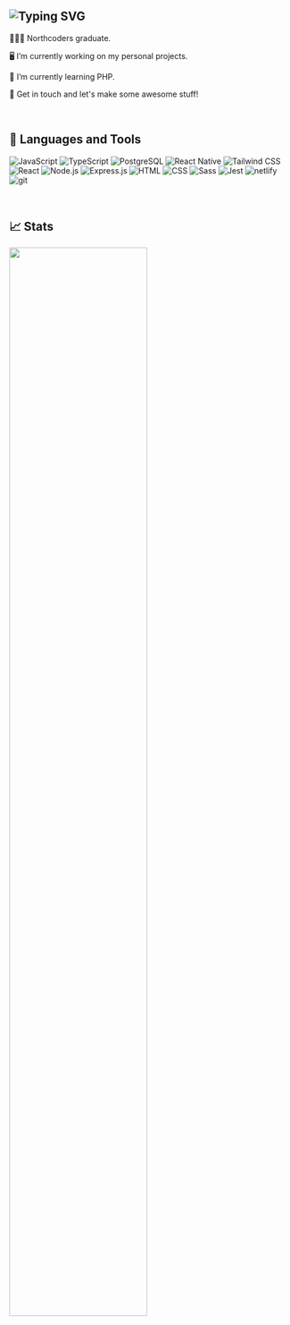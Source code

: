 ## ![Typing SVG](https://readme-typing-svg.herokuapp.com/?lines=Hi+there!;I'm+Alaa.;I'm+a+software+developer.;Let's+work+together+%E2%9D%A4&color=fff&size=39&width=600&height=80)

👩🏽‍🎓 Northcoders graduate.

🖥️ I’m currently working on my personal projects.

🌱 I’m currently learning PHP.

👯 Get in touch and let's make some awesome stuff!

<br>

## 🧰 Languages and Tools

![JavaScript](https://img.shields.io/badge/JavaScript-F7DF1E?style=for-the-badge&logo=javascript&logoColor=black)
![TypeScript](https://img.shields.io/badge/TypeScript-007ACC?style=for-the-badge&logo=typescript&logoColor=white)
![PostgreSQL](https://img.shields.io/badge/PostgreSQL-316192?style=for-the-badge&logo=postgresql&logoColor=white)
![React Native](https://img.shields.io/badge/React_Native-20232A?style=for-the-badge&logo=react&logoColor=61DAFB)
![Tailwind CSS](https://img.shields.io/badge/Tailwind_CSS-001d3d?style=for-the-badge&logo=tailwind-css&logoColor=white)
![React](https://img.shields.io/badge/React-20232A?style=for-the-badge&logo=react&logoColor=61DAFB)
![Node.js](https://img.shields.io/badge/Node.js-43853D?style=for-the-badge&logo=node.js&logoColor=white)
![Express.js](https://img.shields.io/badge/Express.js-0b090a?style=for-the-badge)
![HTML](https://img.shields.io/badge/HTML-d8572a?style=for-the-badge&logo=html5&logoColor=white)
![CSS](https://img.shields.io/badge/CSS-5fa8d3?style=for-the-badge&logo=css3&logoColor=white)
![Sass](https://img.shields.io/badge/Sass-CC6689?style=for-the-badge&logo=sass&logoColor=white)
![Jest](https://img.shields.io/badge/Jest-b56576?style=for-the-badge&logo=jest&logoColor=white)
![netlify](https://img.shields.io/badge/netlify-%23000000.svg?style=for-the-badge&logo=netlify&logoColor=#00C7B7)
![git](https://img.shields.io/badge/-Git-F05032?&style=for-the-badge&logo=git&logoColor=white)

  <br>

## 📈 Stats

<img src='https://github-readme-stats.vercel.app/api?username=Northerner988&show_icons=true&theme=radical' width="70%">

<!-- Private repos
<img src='https://github-readme-stats-3zix.vercel.app/api?username=Northerner988&show_icons=true&theme=radical' width="70%"> -->

<!-- <img src='https://github-readme-stats-3zix.vercel.app/api/top-langs/?username=Northerner988&layout=compact&theme=radical' width="28%"> -->
